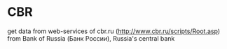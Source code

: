CBR
===

get data from web-services of cbr.ru (http://www.cbr.ru/scripts/Root.asp) from Bank of Russia (Банк России), Russia's central bank 
